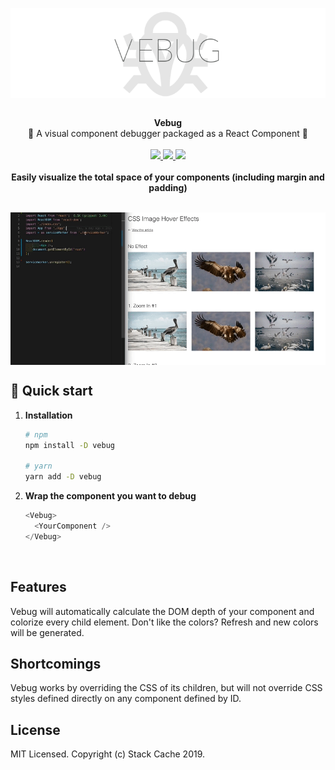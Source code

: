 <p align="center">
  <img src="src/images/vebug-logo.png" alt="vebug banner" align="center" />
</p>

<br />

<div align="center"><strong>Vebug</strong></div>
<div align="center">🐞 A visual component debugger packaged as a React Component 🐞</div>

<br />

<div align="center">
  <a href="//reactjs.org">
    <img src="https://img.shields.io/badge/react-v16+-blue.svg"/>
  </a>
  <a href="#">
    <img src="https://img.shields.io/badge/dependencies-up%20to%20date-brightgreen.svg"/>
  </a>
  <a href="https://opensource.org/licenses/">
    <img src="https://img.shields.io/npm/l/vebug"/>
  </a>
</div>

<br />

<div align="center"><strong>Easily visualize the total space of your components (including margin and padding)</strong></div>
<br />
<p align="center">
  <img src="src/images/vebug-demo.gif" alt="vebug demo" align="center" />
</p>

## 🚀 Quick start

1.  **Installation**

    ```sh
    # npm
    npm install -D vebug

    # yarn
    yarn add -D vebug
    ```

2.  **Wrap the component you want to debug**

    ```js
    <Vebug>
      <YourComponent />
    </Vebug>
    ```

<br/>

## Features

Vebug will automatically calculate the DOM depth of your component and colorize every child element. Don't like the colors? Refresh and new colors will be generated.

## Shortcomings

Vebug works by overriding the CSS of its children, but will not override CSS styles defined directly on any component defined by ID.

## License

MIT Licensed. Copyright (c) Stack Cache 2019.
